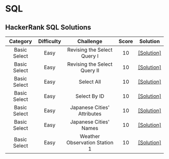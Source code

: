 # SQL
## HackerRank SQL Solutions

| Category | Difficulty | Challenge | Score | Solution |
| :-----:  | :----:     | :----:    | :----:|:----:    |
| Basic Select | Easy | Revising the Select Query I |10 |[[Solution]](https://github.com/kevin851066/SQL/blob/main/Basic%20Select/Revising%20the%20Select%20Query%20I.sql) |
| Basic Select | Easy | Revising the Select Query II |10 |[[Solution]](https://github.com/kevin851066/SQL/blob/main/Basic%20Select/Revising%20the%20Select%20Query%20II.sql) |
| Basic Select | Easy | Select All |10 |[[Solution]](https://github.com/kevin851066/SQL/blob/main/Basic%20Select/Select%20All.sql) |
| Basic Select | Easy | Select By ID |10 |[[Solution]](https://github.com/kevin851066/SQL/blob/main/Basic%20Select/Select%20By%20ID.sql) |
| Basic Select | Easy | Japanese Cities' Attributes |10 |[[Solution]](https://github.com/kevin851066/SQL/blob/main/Basic%20Select/Japanese%20Cities'%20Attributes.sql) |
| Basic Select | Easy | Japanese Cities' Names |10 |[[Solution]](https://github.com/kevin851066/SQL/blob/main/Basic%20Select/Japanese%20Cities'%20Names.sql) |
| Basic Select | Easy | Weather Observation Station 1 |10 |[[Solution]](https://github.com/kevin851066/SQL/blob/main/Basic%20Select/Weather%20Observation%20Station%201.sql) |
